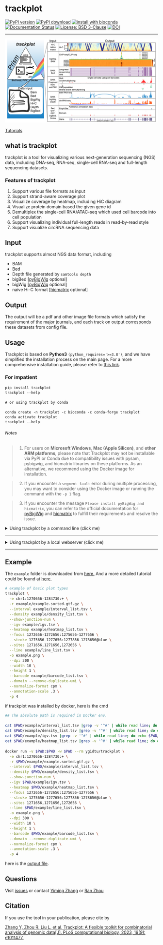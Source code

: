 # trackplot

[![PyPI version](https://badge.fury.io/py/trackplot.svg)](https://pypi.org/project/trackplot/)
[![PyPI download](https://img.shields.io/pypi/dm/trackplot.svg)](https://pypi.org/project/trackplot/)
[![install with bioconda](https://img.shields.io/badge/install%20with-bioconda-brightgreen.svg?style=flat)](http://bioconda.github.io/recipes/trackplot/README.html)
[![Documentation Status](https://readthedocs.org/projects/trackplot/badge/?version=latest)](https://trackplot.readthedocs.io/en/latest/)
[![License: BSD 3-Clause](https://img.shields.io/badge/License-BSD%20v3-clause.svg)](https://www.gnu.org/licenses/agpl-3.0)
[![DOI](https://img.shields.io/badge/DOI-10.1101%2F2022.11.02.514803%20-blue)](https://www.biorxiv.org/content/10.1101/2022.11.02.514803v1)

---

![](example/diagram.png)

[Tutorials](https://trackplot.readthedocs.io/en/latest/)

## what is trackplot

trackplot is a tool for visualizing various next-generation sequencing (NGS) data, including DNA-seq, RNA-seq, single-cell RNA-seq and full-length sequencing datasets. 

### Features of trackplot

1. Support various file formats as input
2. Support strand-aware coverage plot
3. Visualize coverage by heatmap, including HiC diagram 
4. Visualize protein domain based the given gene id
5. Demultiplex the single-cell RNA/ATAC-seq which used cell barcode into cell population 
6. Support visualizing individual full-length reads in read-by-read style
7. Support visualize circRNA sequencing data

## Input

trackplot supports almost NGS data format, including

- BAM
- Bed
- Depth file generated by `samtools depth`
- bigBed [[pyBigWig](https://github.com/deeptools/pyBigWig) optional]
- bigWig [[pyBigWig](https://github.com/deeptools/pyBigWig) optional]
- naive Hi-C format [[hicmatrix](https://github.com/deeptools/HiCMatrix) optional]


## Output

The output will be a pdf and other image file formats which satisfy the requirement of the major journals, 
and each track on output corresponds these datasets from config file.

## Usage

Trackplot is based on **Python3** `(python_requires='>=3.8')`, 
and we have simplified the installation process on the main page. 
For a more comprehensive installation guide, please refer to [this link](./docs/installation.md).

### For impatient

```shell
pip install trackplot
trackplot --help

# or using trackplot by conda

conda create -n trackplot -c bioconda -c conda-forge trackplot
conda activate trackplot
trackplot --help

```

###### Notes
>1. For users on **Microsoft Windows**, **Mac (Apple Silicon)**, 
    and **other ARM platforms**, 
    please note that Trackplot may not be installable via PyPI or Conda due to compatibility issues with pysam, 
    pybigwig, and hicmatrix libraries on these platforms. 
    As an alternative, we recommend using the Docker image for installation.

>2. If you encounter a `segment fault` error during multiple processing, 
    you may want to consider using the Docker image or running the command with the `-p 1` flag. 

>3. If you encounter the message `Please install pyBigWig and hicmatrix`, 
    you can refer to the official documentation for [pyBigWig](https://github.com/deeptools/pyBigWig) and 
    [hicmatrix](https://github.com/deeptools/HiCMatrix) to fulfill their requirements and resolve the issue.

<details><summary>Using trackplot by a command line (click me) </summary>
<p>


1. install from PyPi 

Before running this command line, please check python (>=3.8) was installed.

```bash
pip install trackplot
# __Note:__ We noticed some pypi mirrors are not syncing some packages we depend on, 
# therefore please try another pypi mirror once you encounter 
# `No local packages or working download links found for xxx`
```

---

2. [AppImage](https://github.com/ygidtu/trackplot/releases) (Linux/WSL x86_64 platform only)

For a binary version of the tool and more comprehensive information, please visit [this link](./docs/installation.md).

```bash
# example with version v0.3.4, please using your interested version according to your needs
export VERSION=0.3.4
chmod +x trackplot-${VERSION}-x86_64.AppImage
./trackplot-${VERSION}-x86_64.AppImage --help
```

---

3. using docker image

```bash
docker pull ygidtu/trackplot
docker run --rm ygidtu/trackplot --help
```

---


4. install from bioconda

```bash
# install trackplot into the default conda env 
conda install -c bioconda -c conda-forge trackplot

# or install trackplot into an isolated environments
conda create -n trackplot -c bioconda -c conda-forge trackplot

# activate the trackplot environment and execute the command line tool
conda activate trackplot
trackplot --help
```


</p>
</details>


---
<details><summary>Using trackplot by a local webserver (click me) </summary>
<p>


1. [AppImage](https://github.com/ygidtu/trackplot/releases) (Linux/WSL x86_64 only)

```bash
# example with version v0.3.3, please using your interested version according to your needs
export VERSION=0.3.3
gunzip trackplot-${VERSION}-x86_64.AppImage
chmod +x trackplot-${VERSION}-x86_64.AppImage
./trackplot-${VERSION}-x86_64.AppImage --help

# startup webserver
./trackplot-${VERSION}-x86_64.AppImage --start-server --host 0.0.0.0 --port 5000 --plots ./plots
```
    
**Note:** the `--plots` were required while using appimages

---

2. Running using command line

```bash
trackplot --start-server --host 0.0.0.0 --port 5000 --plots ./plots
```

3. Running using docker image

```bash
docker pull ygidtu/trackplot

# Deploy the server
docker run --name trackplot \
  --rm -v $PWD/example:/data -v $PWD/plots/:/plots -p 5000:5000 ygidtu/trackplot \
  --start-server \
  --host 0.0.0.0 \
  --data /data \
  --plots /plots
```

`-p`: public and private port for the server, default:5000(public):5000(private)
- `-v`, `--volume`: mount the working directory to docker container, for example, the `$PWD/data` could replace by the path to your directory contains all necessary data
- `--user`: prevent docker read and write file using root privileges

</p>
</details>

---

## Example

The `example` folder is downloaded from [here.](https://github.com/ygidtu/trackplot/archive/refs/heads/main.zip) 
And a more detailed tutorial could be found at [here.](https://trackplot.readthedocs.io/en/latest/)  

```bash
# example of basic plot types
trackplot \
  -e chr1:1270656-1284730:+ \
  -r example/example.sorted.gtf.gz \
  --interval example/interval_list.tsv \
  --density example/density_list.tsv \
  --show-junction-num \
  --igv example/igv.tsv \
  --heatmap example/heatmap_list.tsv \
  --focus 1272656-1272656:1275656-1277656 \
  --stroke 1275656-1277656:1277856-1278656@blue \
  --sites 1271656,1271656,1272656 \
  --line example/line_list.tsv \
  -o example.png \
  --dpi 300 \
  --width 10 \
  --height 1 \
  --barcode example/barcode_list.tsv \
  --domain --remove-duplicate-umi \
  --normalize-format cpm \
  --annotation-scale .3 \
  -p 4
```

if trackplot was installed by docker, here is the cmd

```bash
## The absolute path is required in Docker env.
 
cat $PWD/example/interval_list.tsv |grep -v '^#' | while read line; do echo $PWD/${line}; done > $PWD/example/interval_list.abspath.tsv
cat $PWD/example/density_list.tsv |grep -v '^#' | while read line; do echo $PWD/${line}; done > $PWD/example/density_list.abspath.tsv
cat $PWD/example/igv.tsv |grep -v '^#' | while read line; do echo $PWD/${line}; done > $PWD/example/igv.abspath.tsv
cat $PWD/example/heatmap_list.tsv |grep -v '^#' | while read line; do echo $PWD/${line}; done > $PWD/example/heatmap_list.abspath.tsv

docker run -v $PWD:$PWD -w $PWD --rm ygidtu/trackplot \
  -e chr1:1270656-1284730:+ \
  -r $PWD/example/example.sorted.gtf.gz \
  --interval $PWD/example/interval_list.tsv \
  --density $PWD/example/density_list.tsv \
  --show-junction-num \
  --igv $PWD/example/igv.tsv \
  --heatmap $PWD/example/heatmap_list.tsv \
  --focus 1272656-1272656:1275656-1277656 \
  --stroke 1275656-1277656:1277856-1278656@blue \
  --sites 1271656,1271656,1272656 \
  --line $PWD/example/line_list.tsv \
  -o example.png \
  --dpi 300 \
  --width 10 \
  --height 1 \
  --barcode $PWD/example/barcode_list.tsv \
  --domain --remove-duplicate-umi \
  --normalize-format cpm \
  --annotation-scale .3 \
  -p 4

```

here is the [output file](https://raw.githubusercontent.com/ygidtu/trackplot/main/example/example.png).


## Questions

Visit [issues](https://github.com/ygidtu/trackplot/issues) or 
contact [Yiming Zhang](https://github.com/ygidtu) or 
[Ran Zhou](https://github.com/zhou-ran)

## Citation

If you use the tool in your publication, please cite by

[Zhang Y, Zhou R, Liu L, et al. Trackplot: A flexible toolkit for combinatorial analysis of genomic data[J]. PLoS computational biology, 2023, 19(9): e1011477.](https://journals.plos.org/ploscompbiol/article?id=10.1371/journal.pcbi.1011477)
